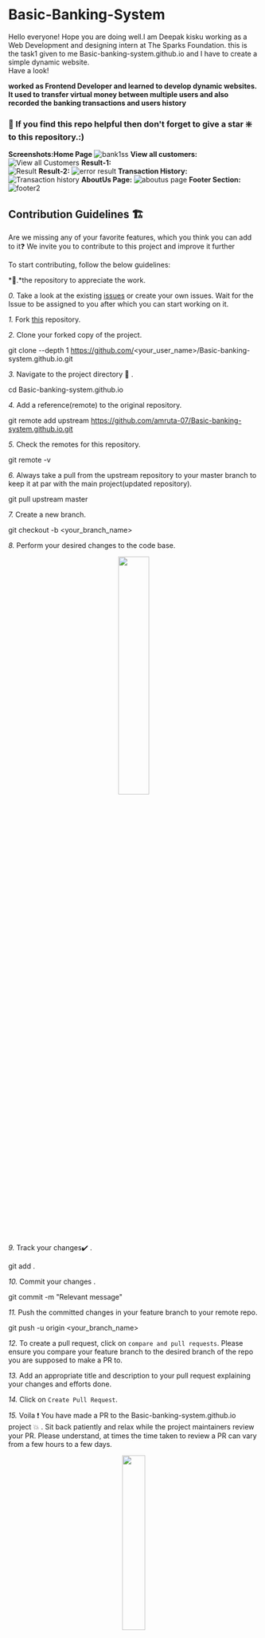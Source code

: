 # Basic-Banking-System

Hello everyone! Hope you are doing well.I am Deepak kisku working as a Web Development and designing intern at The Sparks Foundation.
this is the task1 given to me Basic-banking-system.github.io and I have to create a simple dynamic website.  
 Have a look!     
 
 **worked as Frontend Developer and learned to develop dynamic websites. It used to transfer virtual money between
multiple users and also recorded the banking transactions and users history** 
   
   ### 🙏 If you find this repo helpful then don't forget to give a star ❇️ to this repository.:)   
**Screenshots:Home Page**
![bank1ss](https://user-images.githubusercontent.com/79842525/126741533-7f8c9400-7a7b-47a3-9884-108d9c93c994.png) 
**View all customers:**
![View all Customers](https://user-images.githubusercontent.com/79842525/126746877-35bcd456-4b3b-4d22-8e7f-ba3680f9548b.png)
**Result-1:**  
![Result](https://user-images.githubusercontent.com/79842525/126747196-f7f273f8-480e-46f5-ab59-f5ce4778ee97.png)
**Result-2:**
![error result](https://user-images.githubusercontent.com/79842525/126747219-bde008bc-8f3c-47f1-b42a-292a88acdc07.png)
**Transaction History:**
![Transaction history](https://user-images.githubusercontent.com/79842525/126747222-9dddd243-f5f4-4441-9e34-91cde60c051d.png)
**AboutUs Page:**
![aboutus page](https://user-images.githubusercontent.com/79842525/126747230-45e5917c-9a45-4f92-8477-aeb26611d2bc.png)
**Footer Section:**
![footer2](https://user-images.githubusercontent.com/79842525/126747283-f7635825-f779-4f27-950e-16d608855b65.png) 


  
  ## Contribution Guidelines 🏗

Are we missing any of your favorite features, which you think you can add to it❓ We invite you to contribute to this project and improve it further

To start contributing, follow the below guidelines: 

*🌟.*the repository to appreciate the work.

*0.*  Take a look at the existing [issues](https://github.com/amruta-07/Basic-banking-system.github.io/issues) or create your own issues. Wait for the Issue to be assigned to you after which you can start working on it.

*1.*  Fork [this](https://github.com/amruta-07/Basic-banking-system.github.io) repository.

*2.*  Clone your forked copy of the project.


git clone --depth 1 https://github.com/<your_user_name>/Basic-banking-system.github.io.git


*3.* Navigate to the project directory :file_folder: .


cd Basic-banking-system.github.io


*4.* Add a reference(remote) to the original repository.


git remote add upstream https://github.com/amruta-07/Basic-banking-system.github.io.git 


*5.* Check the remotes for this repository.


git remote -v


*6.* Always take a pull from the upstream repository to your master branch to keep it at par with the main project(updated repository).


git pull upstream master


*7.* Create a new branch.


git checkout -b <your_branch_name>


*8.* Perform your desired changes to the code base.

<p align="center"><img width=35% src="https://media2.giphy.com/media/L1R1tvI9svkIWwpVYr/giphy.gif?cid=ecf05e47pzi2rpig0vc8pjusra8hiai1b91zgiywvbubu9vu&rid=giphy.gif"></p>

*9.* Track your changes:heavy_check_mark: .


git add . 


*10.* Commit your changes .


git commit -m "Relevant message"


*11.* Push the committed changes in your feature branch to your remote repo.


git push -u origin <your_branch_name>


*12.* To create a pull request, click on `compare and pull requests`. Please ensure you compare your feature branch to the desired branch of the repo you are supposed to make a PR to.

*13.* Add an appropriate title and description to your pull request explaining your changes and efforts done.

*14.* Click on `Create Pull Request`.

*15.* Voila :exclamation: You have made a PR to the Basic-banking-system.github.io project :boom: . Sit back patiently and relax while the project maintainers review your PR. Please understand, at times the time taken to review a PR can vary from a few hours to a few days.

<p align="center"><img src="https://media.tenor.com/images/b562ddcfb131e962f9dfa01bd32a30d1/tenor.gif" width=30%></p>





